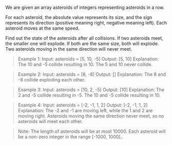 We are given an array asteroids of integers representing asteroids in a row.

For each asteroid, the absolute value represents its size, and the sign represents its direction (positive meaning right, negative meaning left). Each asteroid moves at the same speed.

Find out the state of the asteroids after all collisions. If two asteroids meet, the smaller one will explode. If both are the same size, both will explode. Two asteroids moving in the same direction will never meet.

>Example 1:
>Input: 
>asteroids = [5, 10, -5]
>Output: [5, 10]
>Explanation: 
>The 10 and -5 collide resulting in 10.  The 5 and 10 never collide.

>Example 2:
>Input: 
>asteroids = [8, -8]
>Output: []
>Explanation: 
>The 8 and -8 collide exploding each other.

>Example 3:
>Input: 
>asteroids = [10, 2, -5]
>Output: [10]
>Explanation: 
>The 2 and -5 collide resulting in -5.  The 10 and -5 collide resulting in 10.

>Example 4:
>Input: 
>asteroids = [-2, -1, 1, 2]
>Output: [-2, -1, 1, 2]
>Explanation: 
>The -2 and -1 are moving left, while the 1 and 2 are moving right.
>Asteroids moving the same direction never meet, so no asteroids will meet each other.

>Note:
>The length of asteroids will be at most 10000.
>Each asteroid will be a non-zero integer in the range [-1000, 1000]..